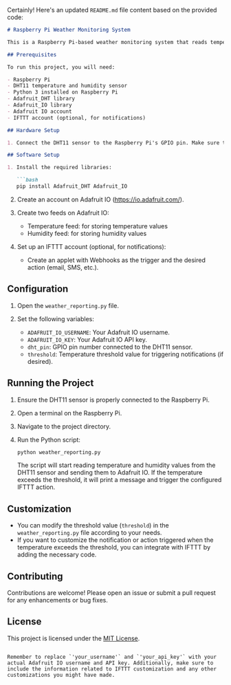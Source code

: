 Certainly! Here's an updated `README.md` file content based on the provided code:

```markdown
# Raspberry Pi Weather Monitoring System

This is a Raspberry Pi-based weather monitoring system that reads temperature and humidity values from a DHT11 sensor and reports them to Adafruit IO. It also includes an optional feature to send notifications via IFTTT when the temperature exceeds a threshold.

## Prerequisites

To run this project, you will need:

- Raspberry Pi
- DHT11 temperature and humidity sensor
- Python 3 installed on Raspberry Pi
- Adafruit_DHT library
- Adafruit_IO library
- Adafruit IO account
- IFTTT account (optional, for notifications)

## Hardware Setup

1. Connect the DHT11 sensor to the Raspberry Pi's GPIO pin. Make sure to note down the pin number you used.

## Software Setup

1. Install the required libraries:

   ```bash
   pip install Adafruit_DHT Adafruit_IO
   ```

2. Create an account on Adafruit IO (https://io.adafruit.com/).

3. Create two feeds on Adafruit IO:
   - Temperature feed: for storing temperature values
   - Humidity feed: for storing humidity values

4. Set up an IFTTT account (optional, for notifications):
   - Create an applet with Webhooks as the trigger and the desired action (email, SMS, etc.).

## Configuration

1. Open the `weather_reporting.py` file.

2. Set the following variables:
   - `ADAFRUIT_IO_USERNAME`: Your Adafruit IO username.
   - `ADAFRUIT_IO_KEY`: Your Adafruit IO API key.
   - `dht_pin`: GPIO pin number connected to the DHT11 sensor.
   - `threshold`: Temperature threshold value for triggering notifications (if desired).

## Running the Project

1. Ensure the DHT11 sensor is properly connected to the Raspberry Pi.

2. Open a terminal on the Raspberry Pi.

3. Navigate to the project directory.

4. Run the Python script:

   ```bash
   python weather_reporting.py
   ```

   The script will start reading temperature and humidity values from the DHT11 sensor and sending them to Adafruit IO. If the temperature exceeds the threshold, it will print a message and trigger the configured IFTTT action.

## Customization

- You can modify the threshold value (`threshold`) in the `weather_reporting.py` file according to your needs.
- If you want to customize the notification or action triggered when the temperature exceeds the threshold, you can integrate with IFTTT by adding the necessary code.

## Contributing

Contributions are welcome! Please open an issue or submit a pull request for any enhancements or bug fixes.

## License

This project is licensed under the [MIT License](LICENSE).
```

Remember to replace `'your_username'` and `'your_api_key'` with your actual Adafruit IO username and API key. Additionally, make sure to include the information related to IFTTT customization and any other customizations you might have made.
